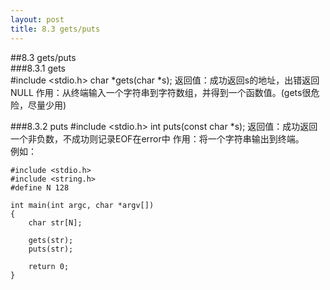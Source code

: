 ```yaml
---
layout: post
title: 8.3 gets/puts
---
```


##8.3 gets/puts   
###8.3.1 gets   
	#include <stdio.h>
	char *gets(char *s);
	返回值：成功返回s的地址，出错返回NULL
作用：从终端输入一个字符串到字符数组，并得到一个函数值。(gets很危险，尽量少用)   

###8.3.2 puts
	#include <stdio.h>
	int puts(const char *s);
	返回值：成功返回一个非负数，不成功则记录EOF在error中
作用：将一个字符串输出到终端。<br>
例如：

    #include <stdio.h>
    #include <string.h>
    #define N 128

    int main(int argc, char *argv[])
    {
        char str[N];

        gets(str);
        puts(str);

        return 0; 
    }
